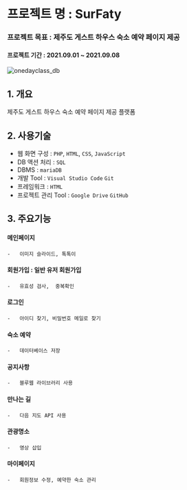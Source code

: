 # 프로젝트 명 : SurFaty 


### 프로젝트 목표 : 제주도 게스트 하우스 숙소 예약 페이지 제공

#### 프로젝트 기간 : 2021.09.01 ~ 2021.09.08   

![onedayclass_db](https://i.esdrop.com/d/cl3pewp2aooj/BoJzdWpiee.png)
      

## 1. 개요
제주도 게스트 하우스 숙소 예약 페이지 제공 플랫폼


## 2. 사용기술 
-   웹 화면 구성 : `PHP`, `HTML`, `CSS`, `JavaScript` 
-   DB 액션 처리 : `SQL`
-   DBMS : `mariaDB`
-   개발 Tool : `Visual Studio Code` `Git`
-   프레임워크 : `HTML`
-   프로젝트 관리 Tool : `Google Drive` `GitHub`

## 3. 주요기능
#### 메인페이지
    -   이미지 슬라이드, 톡톡이
#### 회원가입 : 일반 유저 회원가입
    -   유효성 검사,  중복확인
#### 로그인 
    -   아이디 찾기, 비밀번호 메일로 찾기
#### 숙소 예약
    -   데이터베이스 저장
#### 공지사항
    -   블루웹 라이브러리 사용
#### 만나는 길
    -   다음 지도 API 사용
#### 관광명소
    -   영상 삽입
#### 마이페이지
    -   회원정보 수정, 예약한 숙소 관리


